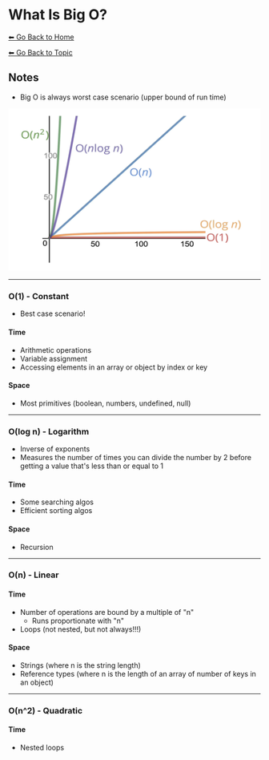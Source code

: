 # What Is Big O?
[⬅ Go Back to Home](../README.md)

[⬅ Go Back to Topic ](/big-o.md)

## Notes
- Big O is always worst case scenario (upper bound of run time)

![big o chart](images/big-o-chart.png)

----
### O(1) - Constant
- Best case scenario!

#### Time
- Arithmetic operations
- Variable assignment
- Accessing elements in an array or object by index or key

#### Space
- Most primitives (boolean, numbers, undefined, null)
----
### O(log n) - Logarithm
- Inverse of exponents
- Measures the number of times you can divide the number by 2 before getting a value that's less than or equal to 1
#### Time
- Some searching algos
- Efficient sorting algos

#### Space
- Recursion
----
### O(n) - Linear
#### Time
- Number of operations are bound by a multiple of "n"
  - Runs proportionate with "n"
- Loops (not nested, but not always!!!)

#### Space
- Strings (where n is the string length)
- Reference types (where n is the length of an array of number of keys in an object)
----
### O(n^2) - Quadratic
#### Time
- Nested loops
